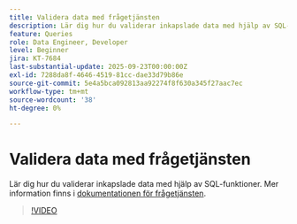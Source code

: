 ```yaml
---
title: Validera data med frågetjänsten
description: Lär dig hur du validerar inkapslade data med hjälp av SQL-funktioner.
feature: Queries
role: Data Engineer, Developer
level: Beginner
jira: KT-7684
last-substantial-update: 2025-09-23T00:00:00Z
exl-id: 7288da8f-4646-4519-81cc-dae33d79b86e
source-git-commit: 5e4a5bca092813aa92274f8f630a345f27aac7ec
workflow-type: tm+mt
source-wordcount: '38'
ht-degree: 0%

---
```


# Validera data med frågetjänsten

Lär dig hur du validerar inkapslade data med hjälp av SQL-funktioner. Mer information finns i [dokumentationen för frågetjänsten](https://experienceleague.adobe.com/en/docs/experience-platform/query/home).

>[!VIDEO](https://video.tv.adobe.com/v/333415?learn=on&enablevpops)
